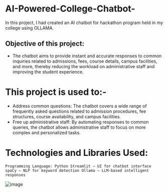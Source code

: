 # AI-Powered-College-Chatbot-
In this project, I had created an AI chatbot for hackathon program held in my college using OLLAMA.

## Objective of this project:
*  The chatbot aims to provide instant and accurate responses to common inquiries related to admissions, fees, course details, campus facilities, and more, thereby reducing the workload on administrative staff and improving the student experience.

# This project is used to:-
* Address common questions: The chatbot covers a wide range of frequently asked questions related to admission procedures, fee structures, course availability, and campus facilities.
* Free up administrative staff: By automating responses to common queries, the chatbot allows administrative staff to focus on more complex and personalized tasks.

# Technologies and Libraries Used:

`Programming Language: Python
Streamlit – UI for chatbot interface
spaCy – NLP for keyword detection
Ollama – LLM-based intelligent responses`



![image](https://github.com/user-attachments/assets/9362920e-6de1-4bc4-9142-36e5bd772293)
